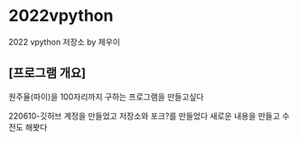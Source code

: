 # 2022vpython
2022 vpython 저장소 by 제우이
## [프로그램 개요]  
원주율(파이)을 100자리까지 구하는 프로그램을 만들고싶다


220610-깃허브 계정을 만들었고 저장소와 포크?를 만들었다 새로운 내용을 만들고 수전도 해봣다
